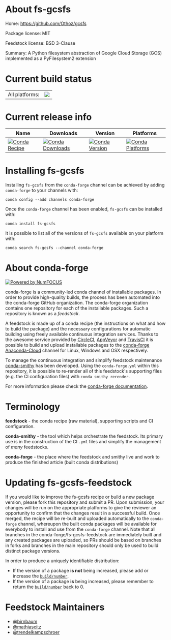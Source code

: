 About fs-gcsfs
==============

Home: https://github.com/Othoz/gcsfs

Package license: MIT

Feedstock license: BSD 3-Clause

Summary: A Python filesystem abstraction of Google Cloud Storage (GCS) implemented as a PyFilesystem2 extension



Current build status
====================


<table><tr><td>All platforms:</td>
    <td>
      <a href="https://dev.azure.com/conda-forge/feedstock-builds/_build/latest?definitionId=3888&branchName=master">
        <img src="https://dev.azure.com/conda-forge/feedstock-builds/_apis/build/status/fs-gcsfs-feedstock?branchName=master">
      </a>
    </td>
  </tr>
</table>

Current release info
====================

| Name | Downloads | Version | Platforms |
| --- | --- | --- | --- |
| [![Conda Recipe](https://img.shields.io/badge/recipe-fs--gcsfs-green.svg)](https://anaconda.org/conda-forge/fs-gcsfs) | [![Conda Downloads](https://img.shields.io/conda/dn/conda-forge/fs-gcsfs.svg)](https://anaconda.org/conda-forge/fs-gcsfs) | [![Conda Version](https://img.shields.io/conda/vn/conda-forge/fs-gcsfs.svg)](https://anaconda.org/conda-forge/fs-gcsfs) | [![Conda Platforms](https://img.shields.io/conda/pn/conda-forge/fs-gcsfs.svg)](https://anaconda.org/conda-forge/fs-gcsfs) |

Installing fs-gcsfs
===================

Installing `fs-gcsfs` from the `conda-forge` channel can be achieved by adding `conda-forge` to your channels with:

```
conda config --add channels conda-forge
```

Once the `conda-forge` channel has been enabled, `fs-gcsfs` can be installed with:

```
conda install fs-gcsfs
```

It is possible to list all of the versions of `fs-gcsfs` available on your platform with:

```
conda search fs-gcsfs --channel conda-forge
```


About conda-forge
=================

[![Powered by NumFOCUS](https://img.shields.io/badge/powered%20by-NumFOCUS-orange.svg?style=flat&colorA=E1523D&colorB=007D8A)](http://numfocus.org)

conda-forge is a community-led conda channel of installable packages.
In order to provide high-quality builds, the process has been automated into the
conda-forge GitHub organization. The conda-forge organization contains one repository
for each of the installable packages. Such a repository is known as a *feedstock*.

A feedstock is made up of a conda recipe (the instructions on what and how to build
the package) and the necessary configurations for automatic building using freely
available continuous integration services. Thanks to the awesome service provided by
[CircleCI](https://circleci.com/), [AppVeyor](https://www.appveyor.com/)
and [TravisCI](https://travis-ci.org/) it is possible to build and upload installable
packages to the [conda-forge](https://anaconda.org/conda-forge)
[Anaconda-Cloud](https://anaconda.org/) channel for Linux, Windows and OSX respectively.

To manage the continuous integration and simplify feedstock maintenance
[conda-smithy](https://github.com/conda-forge/conda-smithy) has been developed.
Using the ``conda-forge.yml`` within this repository, it is possible to re-render all of
this feedstock's supporting files (e.g. the CI configuration files) with ``conda smithy rerender``.

For more information please check the [conda-forge documentation](https://conda-forge.org/docs/).

Terminology
===========

**feedstock** - the conda recipe (raw material), supporting scripts and CI configuration.

**conda-smithy** - the tool which helps orchestrate the feedstock.
                   Its primary use is in the construction of the CI ``.yml`` files
                   and simplify the management of *many* feedstocks.

**conda-forge** - the place where the feedstock and smithy live and work to
                  produce the finished article (built conda distributions)


Updating fs-gcsfs-feedstock
===========================

If you would like to improve the fs-gcsfs recipe or build a new
package version, please fork this repository and submit a PR. Upon submission,
your changes will be run on the appropriate platforms to give the reviewer an
opportunity to confirm that the changes result in a successful build. Once
merged, the recipe will be re-built and uploaded automatically to the
`conda-forge` channel, whereupon the built conda packages will be available for
everybody to install and use from the `conda-forge` channel.
Note that all branches in the conda-forge/fs-gcsfs-feedstock are
immediately built and any created packages are uploaded, so PRs should be based
on branches in forks and branches in the main repository should only be used to
build distinct package versions.

In order to produce a uniquely identifiable distribution:
 * If the version of a package **is not** being increased, please add or increase
   the [``build/number``](https://conda.io/docs/user-guide/tasks/build-packages/define-metadata.html#build-number-and-string).
 * If the version of a package **is** being increased, please remember to return
   the [``build/number``](https://conda.io/docs/user-guide/tasks/build-packages/define-metadata.html#build-number-and-string)
   back to 0.

Feedstock Maintainers
=====================

* [@birnbaum](https://github.com/birnbaum/)
* [@mathiaseitz](https://github.com/mathiaseitz/)
* [@trendelkampschroer](https://github.com/trendelkampschroer/)

